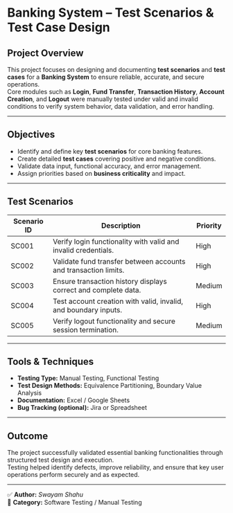 #  Banking System – Test Scenarios & Test Case Design  

## Project Overview  
This project focuses on designing and documenting **test scenarios** and **test cases** for a **Banking System** to ensure reliable, accurate, and secure operations.  
Core modules such as **Login**, **Fund Transfer**, **Transaction History**, **Account Creation**, and **Logout** were manually tested under valid and invalid conditions to verify system behavior, data validation, and error handling.  

---

## Objectives  
- Identify and define key **test scenarios** for core banking features.  
- Create detailed **test cases** covering positive and negative conditions.  
- Validate data input, functional accuracy, and error management.  
- Assign priorities based on **business criticality** and impact.  

---

## Test Scenarios  

| **Scenario ID** | **Description** | **Priority** |
|-----------------|-----------------|--------------|
| SC001 | Verify login functionality with valid and invalid credentials. | High |
| SC002 | Validate fund transfer between accounts and transaction limits. | High |
| SC003 | Ensure transaction history displays correct and complete data. | Medium |
| SC004 | Test account creation with valid, invalid, and boundary inputs. | High |
| SC005 | Verify logout functionality and secure session termination. | Medium |

---

## Tools & Techniques  
- **Testing Type:** Manual Testing, Functional Testing  
- **Test Design Methods:** Equivalence Partitioning, Boundary Value Analysis  
- **Documentation:** Excel / Google Sheets  
- **Bug Tracking (optional):** Jira or Spreadsheet  

---

## Outcome  
The project successfully validated essential banking functionalities through structured test design and execution.  
Testing helped identify defects, improve reliability, and ensure that key user operations perform securely and as expected.

---

✅ **Author:** *Swayam Shahu*  
📂 **Category:** Software Testing / Manual Testing  

